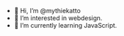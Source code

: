 - 👋 Hi, I’m @mythiekatto
- 👀 I’m interested in webdesign.
- 🌱 I’m currently learning JavaScript.

<!---
mythiekatto/mythiekatto is a ✨ special ✨ repository because its `README.md` (this file) appears on your GitHub profile.
You can click the Preview link to take a look at your changes.
--->
